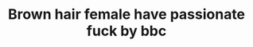 ---
layout: post
title: Brown hair female have passionate fuck by bbc
duration: '08:00'
view: 228
rate: 2
video: 'http://fantasti.cc/embed/473641/'
category: 
 - brunette
 - gorgeous
 - stunning
tags: 
 - big-black-cock
priority: 0.9
changefreq: daily
---